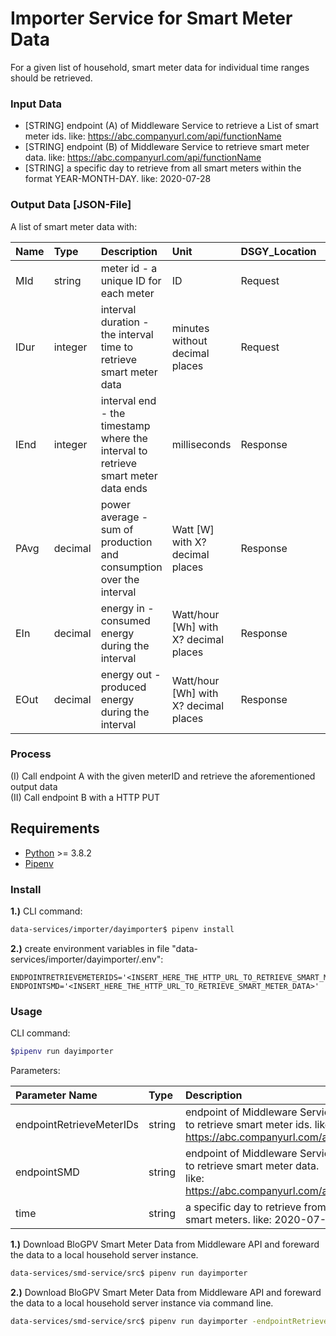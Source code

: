# Importer Service for Smart Meter Data
For a given list of household, smart meter data for individual time ranges should be retrieved.

### Input Data
- [STRING] endpoint (A) of Middleware Service to retrieve a List of smart meter ids. like: https://abc.companyurl.com/api/functionName
- [STRING] endpoint (B) of Middleware Service to retrieve smart meter data. like: https://abc.companyurl.com/api/functionName
- [STRING] a specific day to retrieve from all smart meters within the format YEAR-MONTH-DAY. like: 2020-07-28

### Output Data [JSON-File]
A list of smart meter data with:

| Name     | Type    | Description     | Unit | DSGY_Location   | DSGY_Field     |  DSGY_Function |
| :------------- | :------------- | :------------- | :------------- | :------------- | :------------- | :------------- |
| MId       | string       | meter id - a unique ID for each meter      | ID | Request       | meterId       |   MId =  [meterId]    |
| IDur       | integer       | interval duration - the interval time to retrieve smart meter data       | minutes without decimal places | Request       | resolution=fifteen_minutes       |   IDur =  "resolution=fifteen_minutes"    |
| IEnd       | integer       | interval end - the timestamp where the interval to retrieve smart meter data ends  | milliseconds | Response       | time       |   IEnd =  [time]    |
| PAvg       | decimal       | power average - sum of production and consumption over the interval |  Watt [W] with X? decimal places | Response       | power       |  PAvg = [power]/1000 (from milliwatt to watt) /4 (from 1h to 15min interval)      |
| EIn       | decimal       | energy in - consumed energy during the interval  | Watt/hour [Wh] with X? decimal places | Response | energy       |  EIn = [energy]  / 100000 (smart meter value to watt: 10^-5)    |
| EOut       | decimal       | energy out - produced energy during the interval | Watt/hour [Wh] with X? decimal places  | Response    | energyOut       |  EOut = [energyOut] / 100000 (smart meter value to watt: 10^-5)     |

### Process
(I) Call endpoint A with the given meterID and retrieve the aforementioned output data  
(II) Call endpoint B with a HTTP PUT

## Requirements

- [Python](https://www.python.org/downloads/) >= 3.8.2
- [Pipenv](https://pipenv.pypa.io/en/latest/basics/)

### Install

**1.)** CLI command:
```bash
data-services/importer/dayimporter$ pipenv install
```
**2.)** create environment variables in file "data-services/importer/dayimporter/.env":
```
ENDPOINTRETRIEVEMETERIDS='<INSERT_HERE_THE_HTTP_URL_TO_RETRIEVE_SMART_METER_IDS>'
ENDPOINTSMD='<INSERT_HERE_THE_HTTP_URL_TO_RETRIEVE_SMART_METER_DATA>'
```

### Usage

CLI command:
```bash
$pipenv run dayimporter
```

Parameters:

| Parameter Name  | Type   | Description     |
| :------------- | :-------------| :------------- |
| endpointRetrieveMeterIDs    | string   | endpoint of Middleware Service to retrieve smart meter ids. like: https://abc.companyurl.com/api/       |
| endpointSMD    | string   | endpoint of Middleware Service to retrieve smart meter data. like: https://abc.companyurl.com/api/      |
| time    | string   | a specific day to retrieve from all smart meters. like: 2020-07-28     |

**1.)** Download BloGPV Smart Meter Data from Middleware API and foreward the data to a local household server instance.

```bash
data-services/smd-service/src$ pipenv run dayimporter
```

**2.)** Download BloGPV Smart Meter Data from Middleware API and foreward the data to a local household server instance via command line.

```bash
data-services/smd-service/src$ pipenv run dayimporter -endpointRetrieveMeterIDs https://abc.companyurl.com/api/ -endpointSMD https://abc.companyurl.com/api/ -time 2020-07-28
```
